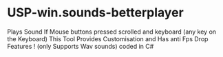 # USP-win.sounds-betterplayer
Plays Sound If Mouse buttons pressed scrolled and keyboard (any key on the Keyboard) This Tool Provides Customisation and Has anti Fps Drop Features ! (only Supports Wav sounds) coded in C#
